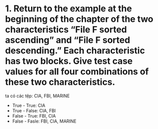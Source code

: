 ﻿# 1. Return to the example at the beginning of the chapter of the two characteristics “File F sorted ascending” and “File F sorted descending.” Each characteristic has two blocks. Give test case values for all four combinations of these two characteristics.

ta có các tệp: CIA, FBI, MARINE 

* True - True: CIA
* True - False: CIA, FBI
* False - True: FBI, CIA 
* False - Fasle: FBI, CIA, MARINE
